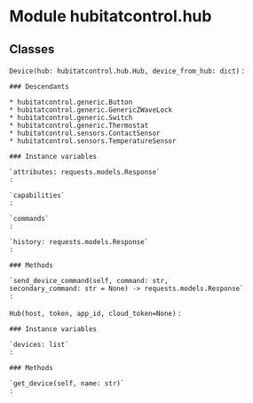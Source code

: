 # Module hubitatcontrol.hub

## Classes

`Device(hub: hubitatcontrol.hub.Hub, device_from_hub: dict)`
:

```
### Descendants

* hubitatcontrol.generic.Button
* hubitatcontrol.generic.GenericZWaveLock
* hubitatcontrol.generic.Switch
* hubitatcontrol.generic.Thermostat
* hubitatcontrol.sensors.ContactSensor
* hubitatcontrol.sensors.TemperatureSensor

### Instance variables

`attributes: requests.models.Response`
:

`capabilities`
:

`commands`
:

`history: requests.models.Response`
:

### Methods

`send_device_command(self, command: str, secondary_command: str = None) ‑> requests.models.Response`
:
```

`Hub(host, token, app_id, cloud_token=None)`
:

```
### Instance variables

`devices: list`
:

### Methods

`get_device(self, name: str)`
:
```
